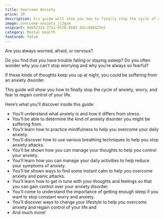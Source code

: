 ```yaml
---
title: Overcome Anxiety
price: 20
description: his guide will show you how to finally stop the cycle of anxiety, worry, and fear to regain control of your life.
image: overcome-anxiety_jl2gzm
snipcart: 9eb52315-271a-45f6-8503-3dcc988425e3
category: Mental Health
featured: false
---
```


Are you always worried, afraid, or nervous?

Do you find that you have trouble falling or staying asleep? Do you often wonder why you can’t stop worrying and why you’re always so fearful?

If these kinds of thoughts keep you up at night, you could be suffering from an anxiety disorder.

This guide will show you how to finally stop the cycle of anxiety, worry, and fear to regain control of your life.

Here’s what you’ll discover inside this guide:

- You’ll understand what anxiety is and how it differs from stress.
- You’ll be able to determine the kind of anxiety disorder you might be suffering from.
- You’ll learn how to practice mindfulness to help you overcome your daily anxiety.
- You’ll discover how to use various breathing techniques to help you stop anxiety attacks.
- You’ll be shown how you can manage your thoughts to help you control your anxiety.
- You’ll learn how you can manage your daily activities to help reduce your symptoms of anxiety.
- You’ll be shown ways to find some instant calm to help you overcome anxiety and panic attacks.
- You’ll learn how to get in tune with your thoughts and feelings so that you can gain control over your anxiety disorder.
- You’ll come to understand the importance of getting enough sleep if you want to stop constant worry and anxiety.
- You’ll discover ways to change your lifestyle to help you overcome anxiety and regain control of your life and
- And much more!
